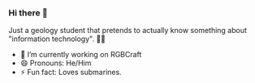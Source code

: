 ### Hi there 👋

Just a geology student that pretends to actually know something about "information technology". 🏳️‍🌈

- 🔭 I’m currently working on RGBCraft
- 😄 Pronouns: He/Him
- ⚡ Fun fact: Loves submarines.
